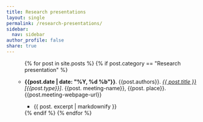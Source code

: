 ```yaml
---
title: Research presentations
layout: single
permalink: /research-presentations/
sidebar:
  nav: sidebar
author_profile: false
share: true
---
```


<ul>


<ul>
  {% for post in site.posts %}
    {% if post.category == "Research presentation" %}
         <li><p><b>{{post.date | date:
     "%Y, %d %b"}}</b>. {{post.authors}}. <i><a href="{{
     post.url }}">{{ post.title
     }}</a>[{{post.type}}]</i>. {{post. meeting-name}}, {{post. place}}. {{post.meeting-webpage-url}}</p></li>
     <ul>
         <li>{{ post. excerpt | markdownify }}</li>
    </ul>
    {% endif %}
  {% endfor %}
</ul>
